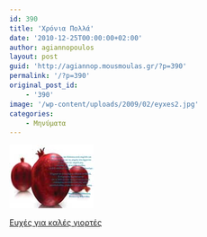 ```yaml
---
id: 390
title: 'Χρόνια Πολλά'
date: '2010-12-25T00:00:00+02:00'
author: agiannopoulos
layout: post
guid: 'http://agiannop.mousmoulas.gr/?p=390'
permalink: '/?p=390'
original_post_id:
    - '390'
image: '/wp-content/uploads/2009/02/eyxes2.jpg'
categories:
    - Μηνύματα
---
```


[![eyxes2010](/wp-content/uploads/2009/02/eyxes20102.jpg)](/wp-content/uploads/2009/02/eyxes2.jpg)

[Ευχές για καλές γιορτές ](/wp-content/uploads/2009/02/eyxes2.jpg)